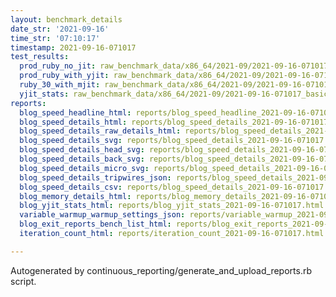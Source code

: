 ```yaml
---
layout: benchmark_details
date_str: '2021-09-16'
time_str: '07:10:17'
timestamp: 2021-09-16-071017
test_results:
  prod_ruby_no_jit: raw_benchmark_data/x86_64/2021-09/2021-09-16-071017_basic_benchmark_prod_ruby_no_jit.json
  prod_ruby_with_yjit: raw_benchmark_data/x86_64/2021-09/2021-09-16-071017_basic_benchmark_prod_ruby_with_yjit.json
  ruby_30_with_mjit: raw_benchmark_data/x86_64/2021-09/2021-09-16-071017_basic_benchmark_ruby_30_with_mjit.json
  yjit_stats: raw_benchmark_data/x86_64/2021-09/2021-09-16-071017_basic_benchmark_yjit_stats.json
reports:
  blog_speed_headline_html: reports/blog_speed_headline_2021-09-16-071017.html
  blog_speed_details_html: reports/blog_speed_details_2021-09-16-071017.html
  blog_speed_details_raw_details_html: reports/blog_speed_details_2021-09-16-071017.raw_details.html
  blog_speed_details_svg: reports/blog_speed_details_2021-09-16-071017.svg
  blog_speed_details_head_svg: reports/blog_speed_details_2021-09-16-071017.head.svg
  blog_speed_details_back_svg: reports/blog_speed_details_2021-09-16-071017.back.svg
  blog_speed_details_micro_svg: reports/blog_speed_details_2021-09-16-071017.micro.svg
  blog_speed_details_tripwires_json: reports/blog_speed_details_2021-09-16-071017.tripwires.json
  blog_speed_details_csv: reports/blog_speed_details_2021-09-16-071017.csv
  blog_memory_details_html: reports/blog_memory_details_2021-09-16-071017.html
  blog_yjit_stats_html: reports/blog_yjit_stats_2021-09-16-071017.html
  variable_warmup_warmup_settings_json: reports/variable_warmup_2021-09-16-071017.warmup_settings.json
  blog_exit_reports_bench_list_html: reports/blog_exit_reports_2021-09-16-071017.bench_list.html
  iteration_count_html: reports/iteration_count_2021-09-16-071017.html

---
```

Autogenerated by continuous_reporting/generate_and_upload_reports.rb script.
